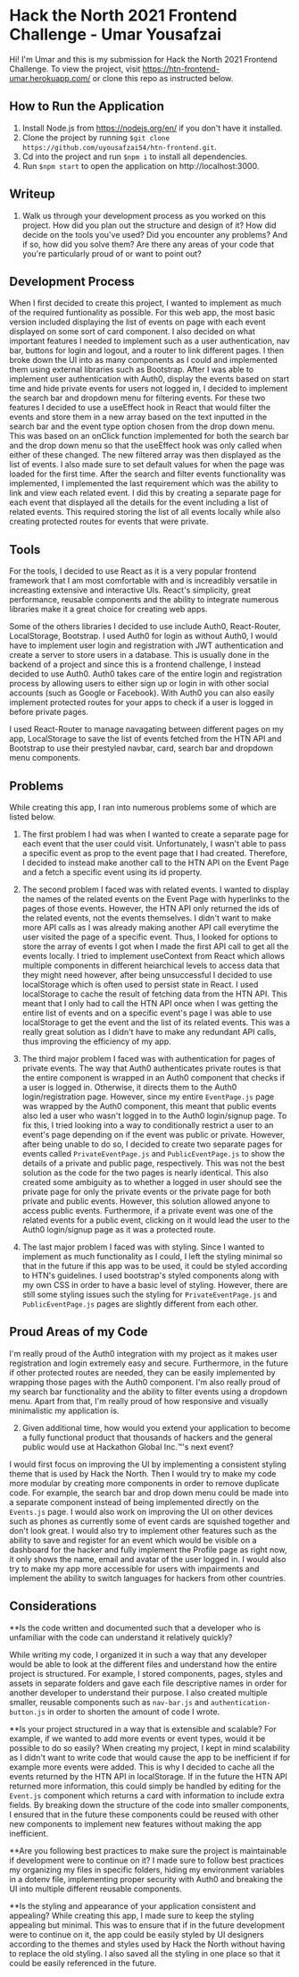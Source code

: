 # Hack the North 2021 Frontend Challenge - Umar Yousafzai

Hi! I'm Umar and this is my submission for Hack the North 2021 Frontend Challenge. To view the project, visit https://htn-frontend-umar.herokuapp.com/ or clone this repo as instructed below.

## How to Run the Application

1. Install Node.js from https://nodejs.org/en/ if you don't have it installed.
2. Clone the project by running `$git clone https://github.com/uyousafzai54/htn-frontend.git`.
3. Cd into the project and run `$npm i` to install all dependencies.
4. Run `$npm start` to open the application on http://localhost:3000.

## Writeup

1. Walk us through your development process as you worked on this project. How did you plan out the structure and design of it? How did decide on the tools you've used? Did you encounter any problems? And if so, how did you solve them? Are there any areas of your code that you're particularly proud of or want to point out?

## Development Process

When I first decided to create this project, I wanted to implement as much of the required funtionality as possible. For this web app, the most basic version included displaying the list of events on page with each event displayed on some sort of card component. I also decided on what important features I needed to implement such as a user authentication, nav bar, buttons for login and logout, and a router to link different pages. I then broke down the UI into as many components as I could and implemented them using external libraries such as Bootstrap. After I was able to implement user authentication with Auth0, display the events based on start time and hide private events for users not logged in, I decided to implement the search bar and dropdown menu for filtering events. For these two features I decided to use a useEffect hook in React that would filter the events and store them in a new array based on the text inputted in the search bar and the event type option chosen from the drop down menu. This was based on an onClick function implemented for both the search bar and the drop down menu so that the useEffect hook was only called when either of these changed. The new filtered array was then displayed as the list of events. I also made sure to set default values for when the page was loaded for the first time. After the search and filter events functionality was implemented, I implemented the last requirement which was the ability to link and view each related event. I did this by creating a separate page for each event that displayed all the details for the event including a list of related events. This required storing the list of all events locally while also creating protected routes for events that were private.

## Tools

For the tools, I decided to use React as it is a very popular frontend framework that I am most comfortable with and is increadibly versatile in increasting extensive and interactive UIs. React's simplicity, great performance, reusable components and the ability to integrate numerous libraries make it a great choice for creating web apps.

Some of the others libraries I decided to use include Auth0, React-Router, LocalStorage, Bootstrap. I used Auth0 for login as without Auth0, I would have to implement user login and registration with JWT authentication and create a server to store users in a database. This is usually done in the backend of a project and since this is a frontend challenge, I instead decided to use Auth0. Auth0 takes care of the entire login and registration process by allowing users to either sign up or login in with other social accounts (such as Google or Facebook). With Auth0 you can also easily implement protected routes for your apps to check if a user is logged in before private pages.

I used React-Router to manage navagating between different pages on my app, LocalStorage to save the list of events fetched from the HTN API and Bootstrap to use their prestyled navbar, card, search bar and dropdown menu components.

## Problems

While creating this app, I ran into numerous problems some of which are listed below.

1. The first problem I had was when I wanted to create a separate page for each event that the user could visit. Unfortunately, I wasn't able to pass a specific event as prop to the event page that I had created. Therefore, I decided to instead make another call to the HTN API on the Event Page and a fetch a specific event using its id property.

2. The second problem I faced was with related events. I wanted to display the names of the related events on the Event Page with hyperlinks to the pages of those events. However, the HTN API only returned the ids of the related events, not the events themselves. I didn't want to make more API calls as I was already making another API call everytime the user visited the page of a specific event. Thus, I looked for options to store the array of events I got when I made the first API call to get all the events locally. I tried to implement useContext from React which allows multiple components in different heiarchical levels to access data that they might need however, after being unsuccessful I decided to use localStorage which is often used to persist state in React. I used localStorage to cache the result of fetching data from the HTN API. This meant that I only had to call the HTN API once when I was getting the entire list of events and on a specific event's page I was able to use localStorage to get the event and the list of its related events. This was a really great solution as I didn't have to make any redundant API calls, thus improving the efficiency of my app.

3. The third major problem I faced was with authentication for pages of private events. The way that Auth0 authenticates private routes is that the entire component is wrapped in an Auth0 component that checks if a user is logged in. Otherwise, it directs them to the Auth0 login/registration page. However, since my entire `EventPage.js` page was wrapped by the Auth0 component, this meant that public events also led a user who wasn't logged in to the Auth0 login/signup page. To fix this, I tried looking into a way to conditionally restrict a user to an event's page depending on if the event was public or private. However, after being unable to do so, I decided to create two separate pages for events called `PrivateEventPage.js` and `PublicEventPage.js` to show the details of a private and public page, respectively. This was not the best solution as the code for the two pages is nearly identical. This also created some ambiguity as to whether a logged in user should see the private page for only the private events or the private page for both private and public events. However, this solution allowed anyone to access public events. Furthermore, if a private event was one of the related events for a public event, clicking on it would lead the user to the Auth0 login/signup page as it was a protected route.

4. The last major problem I faced was with styling. Since I wanted to implement as much functionality as I could, I left the styling minimal so that in the future if this app was to be used, it could be styled according to HTN's guidelines. I used bootstrap's styled components along with my own CSS in order to have a basic level of styling. However, there are still some styling issues such the styling for `PrivateEventPage.js` and `PublicEventPage.js` pages are slightly different from each other.

## Proud Areas of my Code

I'm really proud of the Auth0 integration with my project as it makes user registration and login extremely easy and secure. Furthermore, in the future if other protected routes are needed, they can be easily implemented by wrapping those pages with the Auth0 component. I'm also really proud of my search bar functionality and the ability to filter events using a dropdown menu. Apart from that, I'm really proud of how responsive and visually minimalistic my application is.

2. Given additional time, how would you extend your application to become a fully functional product that thousands of hackers and the general public would use at Hackathon Global Inc.™'s next event?

I would first focus on improving the UI by implementing a consistent styling theme that is used by Hack the North. Then I would try to make my code more modular by creating more components in order to remove duplicate code. For example, the search bar and drop down menu could be made into a separate component instead of being implemented directly on the `Events.js` page. I would also work on improving the UI on other devices such as phones as currently some of event cards are squished together and don't look great. I would also try to implement other features such as the ability to save and register for an event which would be visible on a dashboard for the hacker and fully implement the Profile page as right now, it only shows the name, email and avatar of the user logged in. I would also try to make my app more accessible for users with impairments and implement the ability to switch languages for hackers from other countries.

## Considerations

\*\*Is the code written and documented such that a developer who is unfamiliar with the code can understand it relatively quickly?

While writing my code, I organized it in such a way that any developer would be able to look at the different files and understand how the entire project is structured. For example, I stored components, pages, styles and assets in separate folders and gave each file descriptive names in order for another developer to understand their purpose. I also created multiple smaller, reusable components such as `nav-bar.js` and `authentication-button.js` in order to shorten the amount of code I wrote.

\*\*Is your project structured in a way that is extensible and scalable? For example, if we wanted to add more events or event types, would it be possible to do so easily?
When creating my project, I kept in mind scalability as I didn't want to write code that would cause the app to be inefficient if for example more events were added. This is why I decided to cache all the events returned by the HTN API in localStorage. If in the future the HTN API returned more information, this could simply be handled by editing for the `Event.js` component which returns a card with information to include extra fields. By breaking down the structure of the code into smaller components, I ensured that in the future these components could be reused with other new components to implement new features without making the app inefficient.

\*\*Are you following best practices to make sure the project is maintainable if development were to continue on it?
I made sure to follow best practices my organizing my files in specific folders, hiding my environment variables in a dotenv file, implementing proper security with Auth0 and breaking the UI into multiple different reusable components.

\*\*Is the styling and appearance of your application consistent and appealing?
While creating this app, I made sure to keep the styling appealing but minimal. This was to ensure that if in the future development were to continue on it, the app could be easily styled by UI designers according to the themes and styles used by Hack the North without having to replace the old styling. I also saved all the styling in one place so that it could be easily referenced in the future.
